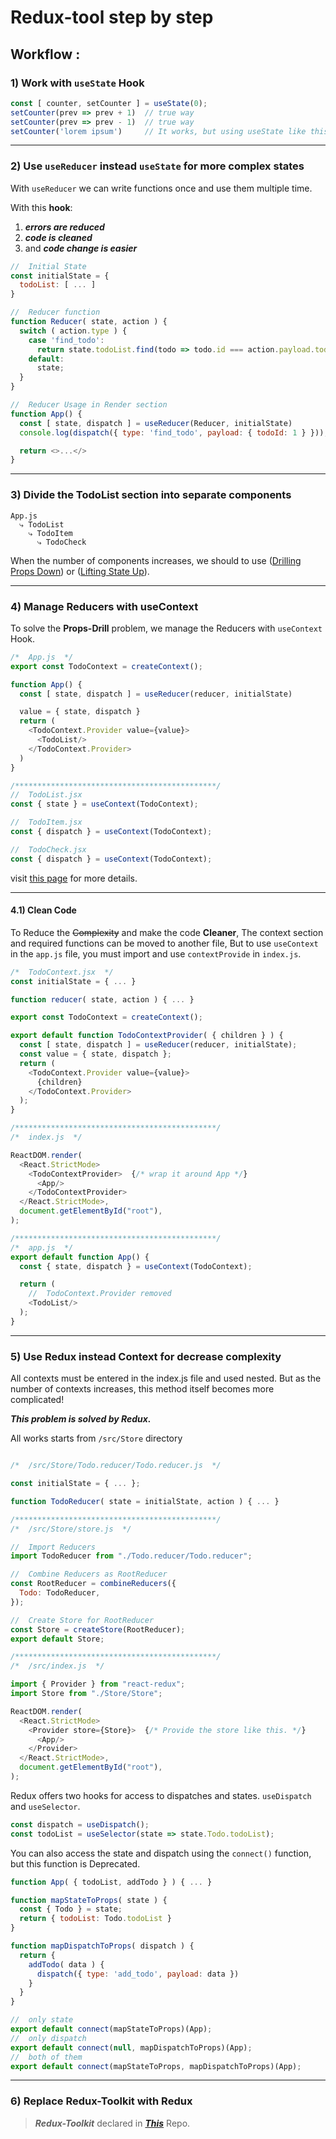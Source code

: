 # Redux-tool step by step

## Workflow :

### 1) Work with `useState` Hook

```javascript
const [ counter, setCounter ] = useState(0);
setCounter(prev => prev + 1)  // true way
setCounter(prev => prev - 1)  // true way
setCounter('lorem ipsum')     // It works, but using useState like this will cause errors.
```

<hr/>

### 2) Use `useReducer` instead `useState` for more complex states

With `useReducer` we can write functions once and use them multiple time.

With this **hook**:

1) ***errors are reduced***
2) ***code is cleaned***
3) and ***code change is easier***

```javascript
//  Initial State
const initialState = {
  todoList: [ ... ]
}

//  Reducer function
function Reducer( state, action ) {
  switch ( action.type ) {
    case 'find_todo':
      return state.todoList.find(todo => todo.id === action.payload.todoId)
    default:
      state;
  }
}

//  Reducer Usage in Render section
function App() {
  const [ state, dispatch ] = useReducer(Reducer, initialState)
  console.log(dispatch({ type: 'find_todo', payload: { todoId: 1 } }));

  return <>...</>
}
```

<hr/>

### 3) Divide the TodoList section into separate components

```
App.js 
  ⤷ TodoList
    ⤷ TodoItem
      ⤷ TodoCheck
```

When the number of components increases, we should to use
([Drilling Props Down](https://kentcdodds.com/blog/prop-drilling))
or ([Lifting State Up](https://reactjs.org/docs/lifting-state-up.html)).

<hr/>

### 4) Manage Reducers with useContext

To solve the **Props-Drill** problem, we manage the Reducers with `useContext` Hook.

```javascript
/*  App.js  */
export const TodoContext = createContext();

function App() {
  const [ state, dispatch ] = useReducer(reducer, initialState)

  value = { state, dispatch }
  return (
    <TodoContext.Provider value={value}>
      <TodoList/>
    </TodoContext.Provider>
  )
}

/*********************************************/
//  TodoList.jsx
const { state } = useContext(TodoContext);

//  TodoItem.jsx
const { dispatch } = useContext(TodoContext);

//  TodoCheck.jsx
const { dispatch } = useContext(TodoContext);

```

visit [this page](https://medium.com/swlh/avoid-prop-drilling-with-react-context-a00392ee3d8) for
more details.

<hr/>

#### 4.1) Clean Code

To Reduce the ~~Complexity~~ and make the code **Cleaner**, The context section and required
functions can be moved to another file, But to use `useContext` in the `app.js` file, you must
import and use `contextProvide` in `index.js`.

```javascript
/*  TodoContext.jsx  */
const initialState = { ... }

function reducer( state, action ) { ... }

export const TodoContext = createContext();

export default function TodoContextProvider( { children } ) {
  const [ state, dispatch ] = useReducer(reducer, initialState);
  const value = { state, dispatch };
  return (
    <TodoContext.Provider value={value}>
      {children}
    </TodoContext.Provider>
  );
}

/*********************************************/
/*  index.js  */

ReactDOM.render(
  <React.StrictMode>
    <TodoContextProvider>  {/* wrap it around App */}
      <App/>
    </TodoContextProvider>
  </React.StrictMode>,
  document.getElementById("root"),
);

/*********************************************/
/*  app.js  */
export default function App() {
  const { state, dispatch } = useContext(TodoContext);

  return (
    //  TodoContext.Provider removed
    <TodoList/>
  );
}

```

<hr/>

### 5) Use Redux instead Context for decrease complexity

All contexts must be entered in the index.js file and used nested. But as the number of contexts
increases, this method itself becomes more complicated!

***This problem is solved by Redux.***

All works starts from `/src/Store` directory

```javascript

/*  /src/Store/Todo.reducer/Todo.reducer.js  */

const initialState = { ... };

function TodoReducer( state = initialState, action ) { ... }

/*********************************************/
/*  /src/Store/store.js  */

//  Import Reducers
import TodoReducer from "./Todo.reducer/Todo.reducer";

//  Combine Reducers as RootReducer
const RootReducer = combineReducers({
  Todo: TodoReducer,
});

//  Create Store for RootReducer
const Store = createStore(RootReducer);
export default Store;

/*********************************************/
/*  /src/index.js  */

import { Provider } from "react-redux";
import Store from "./Store/Store";

ReactDOM.render(
  <React.StrictMode>
    <Provider store={Store}>  {/* Provide the store like this. */}
      <App/>
    </Provider>
  </React.StrictMode>,
  document.getElementById("root"),
);

```

Redux offers two hooks for access to dispatches and states. `useDispatch` and `useSelector`.

```javascript
const dispatch = useDispatch();
const todoList = useSelector(state => state.Todo.todoList);
```

You can also access the state and dispatch using the `connect()` function, but this function is
Deprecated.

```javascript
function App( { todoList, addTodo } ) { ... }

function mapStateToProps( state ) {
  const { Todo } = state;
  return { todoList: Todo.todoList }
}

function mapDispatchToProps( dispatch ) {
  return {
    addTodo( data ) {
      dispatch({ type: 'add_todo', payload: data })
    }
  }
}

//  only state
export default connect(mapStateToProps)(App);
//  only dispatch
export default connect(null, mapDispatchToProps)(App);
//  both of them
export default connect(mapStateToProps, mapDispatchToProps)(App);

```

<hr/>

### 6) Replace Redux-Toolkit with Redux

> ***Redux-Toolkit*** declared in ***[This](https://github.com/SEBahari/toolkit)*** Repo.